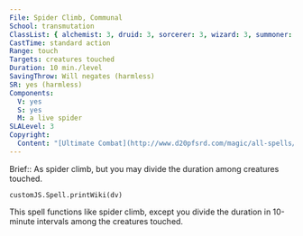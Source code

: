 ```yaml
---
File: Spider Climb, Communal
School: transmutation
ClassList: { alchemist: 3, druid: 3, sorcerer: 3, wizard: 3, summoner: 3, unchained summoner: 3, occultist: 3, psychic: 3 }
CastTime: standard action
Range: touch
Targets: creatures touched
Duration: 10 min./level
SavingThrow: Will negates (harmless)
SR: yes (harmless)
Components:
  V: yes
  S: yes
  M: a live spider
SLALevel: 3
Copyright:
  Content: "[Ultimate Combat](http://www.d20pfsrd.com/magic/all-spells/s/spider-climb#TOC-Spider-Climb-Communal)"
---
```

Brief:: As spider climb, but you may divide the duration among creatures touched.

```dataviewjs
customJS.Spell.printWiki(dv)
```

This spell functions like spider climb, except you divide the duration in 10-minute intervals among the creatures touched.

